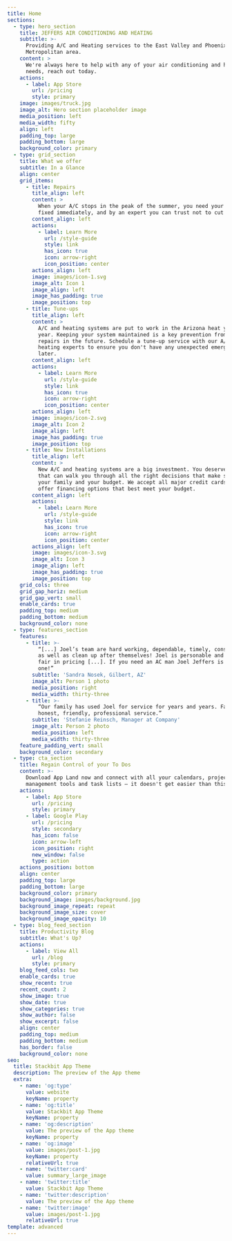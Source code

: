 ```yaml
---
title: Home
sections:
  - type: hero_section
    title: JEFFERS AIR CONDITIONING AND HEATING
    subtitle: >-
      Providing A/C and Heating services to the East Valley and Phoenix
      Metropolitan area.
    content: >
      We're always here to help with any of your air conditioning and heating
      needs, reach out today.
    actions:
      - label: App Store
        url: /pricing
        style: primary
    image: images/truck.jpg
    image_alt: Hero section placeholder image
    media_position: left
    media_width: fifty
    align: left
    padding_top: large
    padding_bottom: large
    background_color: primary
  - type: grid_section
    title: What we offer
    subtitle: In a Glance
    align: center
    grid_items:
      - title: Repairs
        title_align: left
        content: >
          When your A/C stops in the peak of the summer, you need your system
          fixed immediately, and by an expert you can trust not to cut corners.
        content_align: left
        actions:
          - label: Learn More
            url: /style-guide
            style: link
            has_icon: true
            icon: arrow-right
            icon_position: center
        actions_align: left
        image: images/icon-1.svg
        image_alt: Icon 1
        image_align: left
        image_has_padding: true
        image_position: top
      - title: Tune-ups
        title_align: left
        content: >
          A/C and heating systems are put to work in the Arizona heat year after
          year. Keeping your system maintained is a key prevention from costly
          repairs in the future. Schedule a tune-up service with our A/C and
          heating experts to ensure you don't have any unexpected emergencies
          later.
        content_align: left
        actions:
          - label: Learn More
            url: /style-guide
            style: link
            has_icon: true
            icon: arrow-right
            icon_position: center
        actions_align: left
        image: images/icon-2.svg
        image_alt: Icon 2
        image_align: left
        image_has_padding: true
        image_position: top
      - title: New Installations
        title_align: left
        content: >
          New A/C and heating systems are a big investment. You deserve a pro
          that can walk you through all the right decisions that make sense for
          your family and your budget. We accept all major credit cards and we
          offer financing options that best meet your budget.
        content_align: left
        actions:
          - label: Learn More
            url: /style-guide
            style: link
            has_icon: true
            icon: arrow-right
            icon_position: center
        actions_align: left
        image: images/icon-3.svg
        image_alt: Icon 3
        image_align: left
        image_has_padding: true
        image_position: top
    grid_cols: three
    grid_gap_horiz: medium
    grid_gap_vert: small
    enable_cards: true
    padding_top: medium
    padding_bottom: medium
    background_color: none
  - type: features_section
    features:
      - title: >-
          “[...] Joel’s team are hard working, dependable, timely, conscientious
          as well as clean up after themselves! Joel is personable and is very
          fair in pricing [...]. If you need an AC man Joel Jeffers is the right
          one!”
        subtitle: 'Sandra Nosek, Gilbert, AZ'
        image_alt: Person 1 photo
        media_position: right
        media_width: thirty-three
      - title: >-
          “Our family has used Joel for service for years and years. Fair,
          honest, friendly, professional service.”
        subtitle: 'Stefanie Reinsch, Manager at Company'
        image_alt: Person 2 photo
        media_position: left
        media_width: thirty-three
    feature_padding_vert: small
    background_color: secondary
  - type: cta_section
    title: Regain Control of your To Dos
    content: >-
      Download App Land now and connect with all your calendars, project
      management tools and task lists — it doesn't get easier than this!
    actions:
      - label: App Store
        url: /pricing
        style: primary
      - label: Google Play
        url: /pricing
        style: secondary
        has_icon: false
        icon: arrow-left
        icon_position: right
        new_window: false
        type: action
    actions_position: bottom
    align: center
    padding_top: large
    padding_bottom: large
    background_color: primary
    background_image: images/background.jpg
    background_image_repeat: repeat
    background_image_size: cover
    background_image_opacity: 10
  - type: blog_feed_section
    title: Productivity Blog
    subtitle: What's Up?
    actions:
      - label: View All
        url: /blog
        style: primary
    blog_feed_cols: two
    enable_cards: true
    show_recent: true
    recent_count: 2
    show_image: true
    show_date: true
    show_categories: true
    show_author: false
    show_excerpt: false
    align: center
    padding_top: medium
    padding_bottom: medium
    has_border: false
    background_color: none
seo:
  title: Stackbit App Theme
  description: The preview of the App theme
  extra:
    - name: 'og:type'
      value: website
      keyName: property
    - name: 'og:title'
      value: Stackbit App Theme
      keyName: property
    - name: 'og:description'
      value: The preview of the App theme
      keyName: property
    - name: 'og:image'
      value: images/post-1.jpg
      keyName: property
      relativeUrl: true
    - name: 'twitter:card'
      value: summary_large_image
    - name: 'twitter:title'
      value: Stackbit App Theme
    - name: 'twitter:description'
      value: The preview of the App theme
    - name: 'twitter:image'
      value: images/post-1.jpg
      relativeUrl: true
template: advanced
---
```

